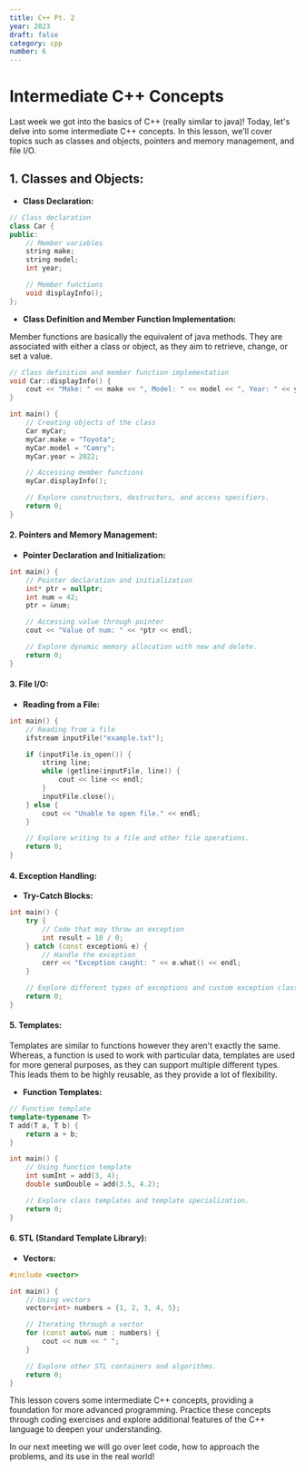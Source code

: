 ```yaml
---
title: C++ Pt. 2
year: 2023
draft: false
category: cpp
number: 6
---
```


# Intermediate C++ Concepts

Last week we got into the basics of C++ (really similar to java)! Today, let's delve into some intermediate C++ concepts. In this lesson, we'll cover topics such as classes and objects, pointers and memory management, and file I/O. 


## 1. **Classes and Objects:**
   - **Class Declaration:**

   ```cpp
   // Class declaration
   class Car {
   public:
       // Member variables
       string make;
       string model;
       int year;

       // Member functions
       void displayInfo();
   };
   ```

   - **Class Definition and Member Function Implementation:**
   
   Member functions are basically the equivalent of java methods. They are associated with either a class or object, as they aim to retrieve, change, or set a value. 

   ```cpp
   // Class definition and member function implementation
   void Car::displayInfo() {
       cout << "Make: " << make << ", Model: " << model << ", Year: " << year << endl;
   }

   int main() {
       // Creating objects of the class
       Car myCar;
       myCar.make = "Toyota";
       myCar.model = "Camry";
       myCar.year = 2022;

       // Accessing member functions
       myCar.displayInfo();

       // Explore constructors, destructors, and access specifiers.
       return 0;
   }
   ```

#### 2. **Pointers and Memory Management:**
   - **Pointer Declaration and Initialization:**

   ```cpp
   int main() {
       // Pointer declaration and initialization
       int* ptr = nullptr;
       int num = 42;
       ptr = &num;

       // Accessing value through pointer
       cout << "Value of num: " << *ptr << endl;

       // Explore dynamic memory allocation with new and delete.
       return 0;
   }
   ```

#### 3. **File I/O:**
   - **Reading from a File:**

   ```cpp
   int main() {
       // Reading from a file
       ifstream inputFile("example.txt");

       if (inputFile.is_open()) {
           string line;
           while (getline(inputFile, line)) {
               cout << line << endl;
           }
           inputFile.close();
       } else {
           cout << "Unable to open file." << endl;
       }

       // Explore writing to a file and other file operations.
       return 0;
   }
   ```

#### 4. **Exception Handling:**
   - **Try-Catch Blocks:**

   ```cpp
   int main() {
       try {
           // Code that may throw an exception
           int result = 10 / 0;
       } catch (const exception& e) {
           // Handle the exception
           cerr << "Exception caught: " << e.what() << endl;
       }

       // Explore different types of exceptions and custom exception classes.
       return 0;
   }
   ```

#### 5. **Templates:**

Templates are similar to functions however they aren't exactly the same. Whereas, a function is used to work with particular data, templates are used for more general purposes, as they can support multiple different types. This leads them to be highly reusable, as they provide a lot of flexibility.
   - **Function Templates:**

   ```cpp
   // Function template
   template<typename T>
   T add(T a, T b) {
       return a + b;
   }

   int main() {
       // Using function template
       int sumInt = add(3, 4);
       double sumDouble = add(3.5, 4.2);

       // Explore class templates and template specialization.
       return 0;
   }
   ```

#### 6. **STL (Standard Template Library):**
   - **Vectors:**

   ```cpp
   #include <vector>

   int main() {
       // Using vectors
       vector<int> numbers = {1, 2, 3, 4, 5};

       // Iterating through a vector
       for (const auto& num : numbers) {
           cout << num << " ";
       }

       // Explore other STL containers and algorithms.
       return 0;
   }
   ```

This lesson covers some intermediate C++ concepts, providing a foundation for more advanced programming. Practice these concepts through coding exercises and explore additional features of the C++ language to deepen your understanding.

In our next meeting we will go over leet code, how to approach the problems, and its use in the real world!